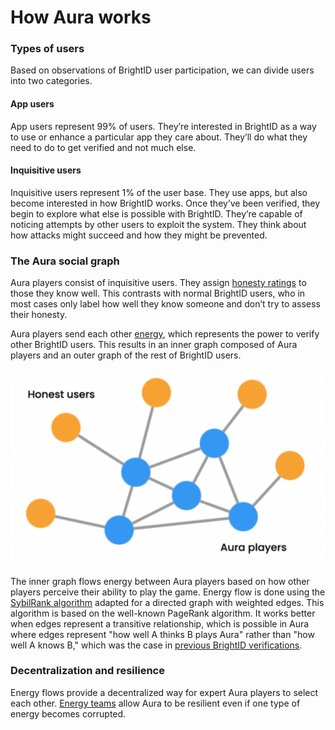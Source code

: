 # How Aura works

### Types of users

Based on observations of BrightID user participation, we can divide users into two categories.

#### App users

App users represent 99% of users. They’re interested in BrightID as a way to use or enhance a particular app they care about. They’ll do what they need to do to get verified and not much else.

#### Inquisitive users

Inquisitive users represent 1% of the user base. They use apps, but also become interested in how BrightID works. Once they’ve been verified, they begin to explore what else is possible with BrightID. They’re capable of noticing attempts by other users to exploit the system. They think about how attacks might succeed and how they might be prevented.

### The Aura social graph

Aura players consist of inquisitive users. They assign [honesty ratings](../how-to-play/honesty.md) to those they know well. This contrasts with normal BrightID users, who in most cases only label how well they know someone and don’t try to assess their honesty.

Aura players send each other [energy](../how-to-play/energy.md), which represents the power to verify other BrightID users. This results in an inner graph composed of Aura players and an outer graph of the rest of BrightID users.

![](<../.gitbook/assets/image (24).png>)

The inner graph flows energy between Aura players based on how other players perceive their ability to play the game. Energy flow is done using the [SybilRank algorithm](https://www.usenix.org/system/files/conference/nsdi12/nsdi12-final42\_2.pdf) adapted for a directed graph with weighted edges. This algorithm is based on the well-known PageRank algorithm. It works better when edges represent a transitive relationship, which is possible in Aura where edges represent "how well A thinks B plays Aura" rather than "how well A knows B," which was the case in [previous BrightID verifications](https://github.com/BrightID/BrightID-AntiSybil).

### Decentralization and resilience

Energy flows provide a decentralized way for expert Aura players to select each other. [Energy teams](teams.md) allow Aura to be resilient even if one type of energy becomes corrupted.
